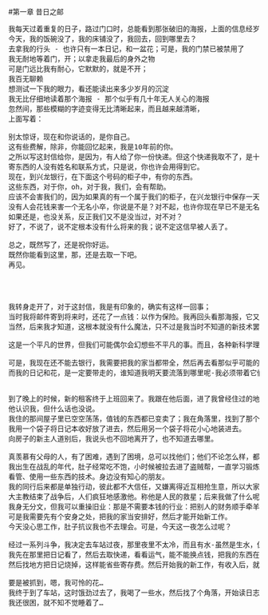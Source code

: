 
#第一章 昔日之邮


<pre>
我每天过着重复的日子，路过门口时，总能看到那张破旧的海报，上面的信息经岁月的风雨，已模不可辨
今天，我的饭碗没了，我的床铺没了，我回去，回到哪里去？
去拿我的行头 - 也许只有一本日记，和一盆花；可是，我的门禁已被禁用了
我无耐地等着门，开；以拿走我最后的身外之物
可是门远比我有耐心，它默默的，就是不开；
我百无聊赖
想测试一下我的眼力，看还能读出来多少岁月的沉淀
我无比仔细地读着那个海报 - 那个似乎有几十年无人关心的海报
忽然间，那些模糊的字迹变得无比清晰起来，而且越来越清晰，
上面写着：

别太惊讶，现在和你说话的，是你自己。
这有些费解，除非，你能回忆起来，我是10年前的你。
之所以写这封信给你，是因为，有人给了你一份快递。但这个快递我取不了，是十年后才能到达的快递。
寄东西的人没有姓名和联系方式，只是说，你也许会用得到它。
现在，到兴龙银行，在下面这个号码的柜子中，有你的东西。
这些东西，对于你，oh，对于我，我们，会有帮助。
应该不会害我们的，因为如果真的有一个属于我们的柜子，在兴龙银行中保存一天，也需要很多钱。
没有人会花钱来害一个无名小卒，你说是不是？对不起，也许你现在早已不是无名小卒，那我恭喜你。
如果还是，也没关系，反正我们又不是没当过，对不对？
好了，不说了，说不定根本没有什么将来的我；说不定这信早被人丢了。

总之，既然写了，还是祝你好运。
既然你能看到这里，那，还是去取一下吧。
再见。




我转身走开了，对于这封信，我是有印象的，确实有这样一回事；
当时我将邮件寄到将来时，还花了一点钱：以作为保险。我再回头看那海报，它又恢复了岁月的沧桑，什么也识别不出来了。
当然，后来我才知道，这根本就没有什么魔法，只不过是我当时不知道的新技术罢了。

这是一个平凡的世界，但我们可能偶尔会幻想些不平凡的事。而且，各种新科学理念、新技术手段确实也层出不穷，让人眼花缭乱。有时，街上会出现一个上古的斗士，人们也不以为怪。可能真的快成了魔法的世界了，我巴不得呢；

可是，我现在还不能去银行，我需要把我的家当都带全，然后再去看那似乎可能的快递-那必竟是不可靠的东西。
而我的日记和花，是一定要带走的，谁知道我明天要流落到哪里呢-我必须带着它们一起。


到了晚上的时候，新的租客终于上班回来了。我跟在他后面，进了我曾经住过的地方。
他认识我，但什么话也没说。
我住的那间屋子里已空空荡荡，值钱的东西都已变卖了；我在角落里，找到了那个原来放在床底下的纸箱，里面有一些书，纸张，和我的日记；我无法都带走它们，也啥不得扔下它们；我准备找个地方，看一遍后将它们烧掉。那盆花不大，是一盆金线蕨；这种东西极难开花，但如果开花的话，传说会发出各种各样的光。我没指望它开花，只是我喜欢它的绿色。
我用一个袋子将日记本收好放了进去，然后用另一个袋子将花小心地装进去。
向房子的新主人道别后，我说头也不回地离开了，也不知道去哪里。

真羡慕有父母的人，有了困难，遇到了困境，总可以找他们；他们不论怎么样，都会给帮忙；
我出生在战乱的年代，肚子经常吃不饱，小时候被拉去进了盗贼帮，一直学习锻炼从别人那里不需要麻烦他们同意替他们
看管、使用一些东西的技术。身边没有知心的朋友。
我的同行后来都是单独行动，彼此都不大信任，又嫌离得近互相抢生意，所以大家都越走越远，后来就谁也找不到谁了。
大主教结束了战争后，人们疯狂地感激他。称他是人民的救星；后来我做了什么呢？我有些想不清了，肚子里的咕咕声倒是越来越清晰了。
我身无分文，但我可以重操旧业：那是不需要本钱的行业：把别人的财务顺手牵羊。
可是我需要先有个安身之处，把我的家当安排好，然后才能开始新工作。
今天没心思工作，肚子抗议我也不去理会。可是，今天这一夜怎么过呢？

经过一系列斗争，我决定去车站过夜，那里夜里不太冷，而且有水-虽然是生水，但总比没有强。其实也有熟水，只不过我没有容器，就不去奢望了。
我先在那里把日记看了，然后去取快递，看看运气，能不能换点钱，把我的东西在车站寄存一下。
然后找地方把日记烧掉，这样能省些寄存费。然后开始我的新工作，有收入后，就可以买些吃的用的，然后再考虑提高工作成绩，然后在引起安防人员足够注意前，取走我的东西，坐车去另一个城市去工作。

要是被抓到，嗯，我可怜的花…
我终于到了车站，这时饿劲过去了，我喝了一些水，然后找了个角落，开始读日志；后来饿意又来了，
我还很困，就不知不觉睡着了…
</pre>